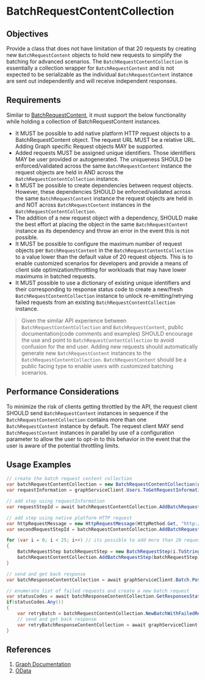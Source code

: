 # BatchRequestContentCollection

## Objectives

Provide a class that does not have limitation of that 20 requests by creating new `BatchRequestContent` objects to hold new requests to simplify the batching for advanced scenarios. 
The `BatchRequestContentCollection` is essentially a collection wrapper for `BatchRequestContent` and is not expected to be serializable as the individual `BatchRequestContent` instance are sent out independently and will receive independent responses.

## Requirements

Similar to [BatchRequestContent](BatchRequestContent.md), it must support the below functionality while holding a collection of BatchRequestContent instances.

- It MUST be possible to add native platform HTTP request objects to a BatchRequestContent object. The request URL MUST be a relative URL. Adding Graph specific Request objects MAY be supported.
- Added requests MUST be assigned unique identifiers. Those identifiers MAY be user provided or autogenerated. The uniqueness SHOULD be enforced/validated across the same `BatchRequestContent` instance the request objects are held in AND across the `BatchRequestContentCollection` instance.
- It MUST be possible to create dependencies between request objects. However, these dependencies SHOULD be enforced/validated across the same `BatchRequestContent` instance the request objects are held in and NOT across `BatchRequestContent` instances in the `BatchRequestContentCollection`.
- The addition of a new request object with a dependency, SHOULD make the best effort at placing the object in the same `BatchRequestContent` instance as its dependency and throw an error in the event this is not possible.
- It MUST be possible to configure the maximum number of request objects per `BatchRequestContent` in the `BatchRequestContentCollection` to a value lower than the default value of 20 request objects. This is to enable customized scenarios for developers and provide a means of client side optimization/throttling for workloads that may have lower maximums in batched requests.
- It MUST possible to use a dictionary of existing unique identifiers and their corresponding to response status code to create a new/fresh `BatchRequestContentCollection` instance to unlock re-emitting/retrying failed requests from an existing `BatchRequestContentCollection` instance.

> Given the similar API experience between `BatchRequestContentCollection` and `BatchRequestContent`, public documentation(code comments and examples) SHOULD encourage the use and point to `BatchRequestContentCollection` to avoid confusion for the end user. Adding new requests should automatically generate new `BatchRequestContent` instances to the `BatchRequestContentCollection`. `BatchRequestContent` should be a public facing type to enable users with customized batching scenarios.

## Performance Considerations

To minimize the risk of clients getting throttled by the API, the request client SHOULD send `BatchRequestContent` instances in sequence if the `BatchRequestContentCollection` contains more than one `BatchRequestContent` instance by default. The request client MAY send `BatchRequestContent` instances in parallel by use of a configuration parameter to allow the user to opt-in to this behavior in the event that the user is aware of the potential throttling limits.

## Usage Examples

```cs
// create the batch request content collection
var batchRequestContentCollection = new BatchRequestContentCollection(graphServiceClient);
var requestInformation = graphServiceClient.Users.ToGetRequestInformation();

// add step using requestInformation
var requestStepId = await batchRequestContentCollection.AddBatchRequestStepAsync(requestInformation);

// add step using native platform HTTP request
var httpRequestMessage = new HttpRequestMessage(HttpMethod.Get, "http://example.com");
var secondRequestStepId = batchRequestContentCollection.AddBatchRequestStep(httpRequestMessage);

for (var i = 0; i < 25; i++) // its possible to add more than 20 requests
{
    BatchRequestStep batchRequestStep = new BatchRequestStep(i.ToString(), new HttpRequestMessage(HttpMethod.Get, REQUEST_URL));
    batchRequestContentCollection.AddBatchRequestStep(batchRequestStep);
}

// send and get back response
var batchResponseContentCollection = await graphServiceClient.Batch.PostAsync(batchRequestContentCollection);

// enumerate list of failed requests and create a new batch request
var statusCodes = await batchResponseContentCollection.GetResponsesStatusCodesAsync();
if(statusCodes.Any())
{
    var retryBatch = batchRequestContentCollection.NewBatchWithFailedRequests(rateLimitedResponses);
    // send and get back response
    var retryBatchResponseContentCollection = await graphServiceClient.Batch.PostAsync(retryBatch);
}
```

## References

1. [Graph Documentation]( https://learn.microsoft.com/graph/json-batching)
1. [OData](https://www.oasis-open.org/committees/download.php/60365/odata-json-format-v4.01-wd02-2017-03-24.docx)
